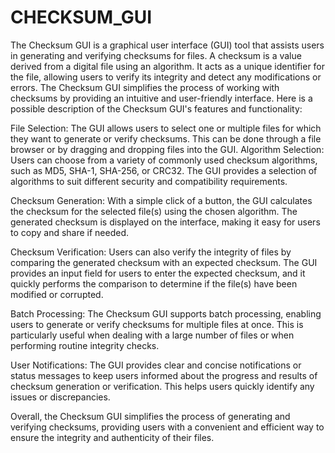 # CHECKSUM_GUI




The Checksum GUI is a graphical user interface (GUI) tool that assists users in generating and verifying checksums for files. A checksum is a value derived from a digital file using an algorithm. It acts as a unique identifier for the file, allowing users to verify its integrity and detect any modifications or errors.
The Checksum GUI simplifies the process of working with checksums by providing an intuitive and user-friendly interface. Here is a possible description of the Checksum GUI's features and functionality:

File Selection: The GUI allows users to select one or multiple files for which they want to generate or verify checksums. This can be done through a file browser or by dragging and dropping files into the GUI.
Algorithm Selection: Users can choose from a variety of commonly used checksum algorithms, such as MD5, SHA-1, SHA-256, or CRC32. The GUI provides a selection of algorithms to suit different security and compatibility requirements.

Checksum Generation: With a simple click of a button, the GUI calculates the checksum for the selected file(s) using the chosen algorithm. The generated checksum is displayed on the interface, making it easy for users to copy and share if needed.

Checksum Verification: Users can also verify the integrity of files by comparing the generated checksum with an expected checksum. The GUI provides an input field for users to enter the expected checksum, and it quickly performs the comparison to determine if the file(s) have been modified or corrupted.

Batch Processing: The Checksum GUI supports batch processing, enabling users to generate or verify checksums for multiple files at once. This is particularly useful when dealing with a large number of files or when performing routine integrity checks.

User Notifications: The GUI provides clear and concise notifications or status messages to keep users informed about the progress and results of checksum generation or verification. This helps users quickly identify any issues or discrepancies.

Overall, the Checksum GUI simplifies the process of generating and verifying checksums, providing users with a convenient and efficient way to ensure the integrity and authenticity of their files.
